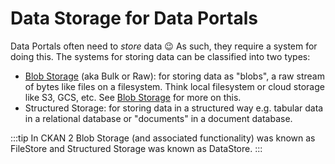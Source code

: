 # Data Storage for Data Portals

Data Portals often need to *store* data 😉 As such, they require a system for doing this. The systems for storing data can be classified into two types:

* [Blob Storage][] (aka Bulk or Raw): for storing data as "blobs", a raw stream of bytes like files on a filesystem. Think local filesystem or cloud storage like S3, GCS, etc. See [Blob Storage][] for more on this.
* Structured Storage: for storing data in a structured way e.g. tabular data in a relational database or "documents" in a document database.

:::tip
In CKAN 2 Blob Storage (and associated functionality) was known as FileStore and Structured Storage was known as DataStore.
:::

[Blob Storage]: /docs/dms/blob-storage

